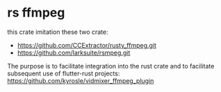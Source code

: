 # rs ffmpeg

this crate imitation these two crate:

- https://github.com/CCExtractor/rusty_ffmpeg.git
- https://github.com/larksuite/rsmpeg.git

The purpose is to facilitate integration into the rust crate and to facilitate subsequent use of flutter-rust projects: https://github.com/kyrosle/vidmixer_ffmpeg_plugin

